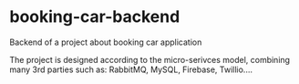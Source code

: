 # booking-car-backend
Backend of a project about booking car application

The project is designed according to the micro-serivces model, combining many 3rd parties such as: RabbitMQ, MySQL, Firebase, Twillio....
